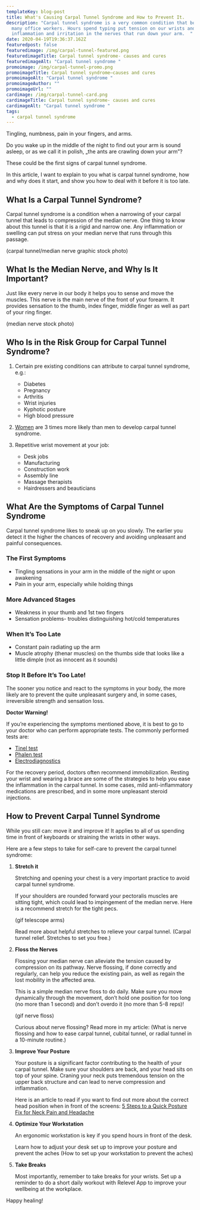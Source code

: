```yaml
---
templateKey: blog-post
title: What's Causing Carpal Tunnel Syndrome and How to Prevent It.
description: "Carpal tunnel syndrome is a very common condition that bothers
  many office workers. Hours spend typing put tension on our wrists and lead to
  inflammation and irritation in the nerves that run down your arm.  "
date: 2020-04-19T19:36:37.162Z
featuredpost: false
featuredimage: /img/carpal-tunnel-featured.png
featuredimageTitle: Carpal tunnel syndrome- causes and cures
featuredimageAlt: "Carpal tunnel syndrome "
promoimage: /img/carpal-tunnel-promo.png
promoimageTitle: Carpal tunnel syndrome–causes and cures
promoimageAlt: "Carpal tunnel syndrome "
promoimageAuthor: ""
promoimageUrl: ""
cardimage: /img/carpal-tunnel-card.png
cardimageTitle: Carpal tunnel syndrome- causes and cures
cardimageAlt: "Carpal tunnel syndrome "
tags:
  - carpal tunnel syndrome
---
```

Tingling, numbness, pain in your fingers, and arms.

Do you wake up in the middle of the night to find out your arm is sound asleep, or as we call it in polish, „the ants are crawling down your arm”?

These could be the first signs of carpal tunnel syndrome.

In this article, I want to explain to you what is carpal tunnel syndrome, how and why does it start, and show you how to deal with it before it is too late.

## What Is a Carpal Tunnel Syndrome?

Carpal tunnel syndrome is a condition when a narrowing of your carpal tunnel that leads to compression of the median nerve. One thing to know about this tunnel is that it is a rigid and narrow one. Any inflammation or swelling can put stress on your median nerve that runs through this passage.

(carpal tunnel/median nerve graphic stock photo)

## What Is the Median Nerve, and Why Is It Important?

Just like every nerve in our body it helps you to sense and move the muscles. This nerve is the main nerve of the front of your forearm. It provides sensation to the thumb, index finger, middle finger as well as part of your ring finger.

(median nerve stock photo)

## Who Is in the Risk Group for Carpal Tunnel Syndrome?

1. Certain pre existing conditions can attribute to carpal tunnel syndrome, e.g.:

   * Diabetes
   * Pregnancy
   * Arthritis
   * Wrist injuries
   * Kyphotic posture
   * High blood pressure
2. [Women](https://www.ninds.nih.gov/Disorders/Patient-Caregiver-Education/Fact-Sheets/Carpal-Tunnel-Syndrome-Fact-Sheet) are 3 times more likely than men to develop carpal tunnel syndrome.
3. Repetitive wrist movement at your job:

   * Desk jobs
   * Manufacturing
   * Construction work
   * Assembly line
   * Massage therapists
   * Hairdressers and beauticians

## What Are the Symptoms of Carpal Tunnel Syndrome

Carpal tunnel syndrome likes to sneak up on you slowly. The earlier you detect it the higher the chances of recovery and avoiding unpleasant and painful consequences.

### The First Symptoms

* Tingling sensations in your arm in the middle of the night or upon awakening
* Pain in your arm, especially while holding things

### More Advanced Stages

* Weakness in your thumb and 1st two fingers
* Sensation problems- troubles distinguishing hot/cold temperatures

### When It’s Too Late

* Constant pain radiating up the arm
* Muscle atrophy (thenar muscles) on the thumbs side that looks like a little dimple (not as innocent as it sounds)

### Stop It Before It’s Too Late!

The sooner you notice and react to the symptoms in your body, the more likely are to prevent the quite unpleasant surgery and, in some cases, irreversible strength and sensation loss.

**Doctor Warning!**

If you’re experiencing the symptoms mentioned above, it is best to go to your doctor who can perform appropriate tests. The commonly performed tests are:

* [Tinel test](https://www.healthline.com/health/tinels-sign#test)
* [Phalen test](https://www.physio-pedia.com/Phalen%E2%80%99s_Test)
* [Electrodiagnostics](https://www.hss.edu/conditions_emg-testing-a-patient-guide.asp)

For the recovery period, doctors often recommend immobilization. Resting your wrist and wearing a brace are some of the strategies to help you ease the inflammation in the carpal tunnel. In some cases, mild anti-inflammatory medications are prescribed, and in some more unpleasant steroid injections.

## How to Prevent Carpal Tunnel Syndrome

While you still can: move it and improve it! It applies to all of us spending time in front of keyboards or straining the wrists in other ways.

Here are a few steps to take for self-care to prevent the carpal tunnel syndrome:

1. **Stretch it**

   Stretching and opening your chest is a very important practice to avoid carpal tunnel syndrome.

   If your shoulders are rounded forward your pectoralis muscles are sitting tight, which could lead to impingement of the median nerve. Here is a recommend stretch for the tight pecs.

   (gif telescope arms)

   Read more about helpful stretches to relieve your carpal tunnel. (Carpal tunnel relief. Stretches to set you free.)
2. **Floss the Nerves**

   Flossing your median nerve can alleviate the tension caused by compression on its pathway. Nerve flossing, if done correctly and regularly, can help you reduce the existing pain, as well as regain the lost mobility in the affected area. 

   This is a simple median nerve floss to do daily. Make sure you move dynamically through the movement, don’t hold one position for too long (no more than 1 second) and don’t overdo it (no more than 5-8 reps)!

   (gif nerve floss)

   Curious about nerve flossing? Read more in my article: (What is nerve flossing and how to ease carpal tunnel, cubital tunnel, or radial tunnel in a 10-minute routine.)
3. **Improve Your Posture**

   Your posture is a significant factor contributing to the health of your carpal tunnel. Make sure your shoulders are back, and your head sits on top of your spine. Craning your neck puts tremendous tension on the upper back structure and can lead to nerve compression and inflammation.

   Here is an article to read if you want to find out more about the correct head position when in front of the screens: [5 Steps to a Quick Posture Fix for Neck Pain and Headache](https://www.relevelapp.com/blog/5-steps-to-a-quick-posture-fix-for-neck-pain-and-headache/)
4. **Optimize Your Workstation**

   An ergonomic workstation is key if you spend hours in front of the desk.

   Learn how to adjust your desk set up to improve your posture and prevent the aches (How to set up your workstation to prevent the aches)
5. **Take Breaks**

   Most importantly, remember to take breaks for your wrists. Set up a reminder to do a short daily workout with Relevel App to improve your wellbeing at the workplace.

Happy healing!